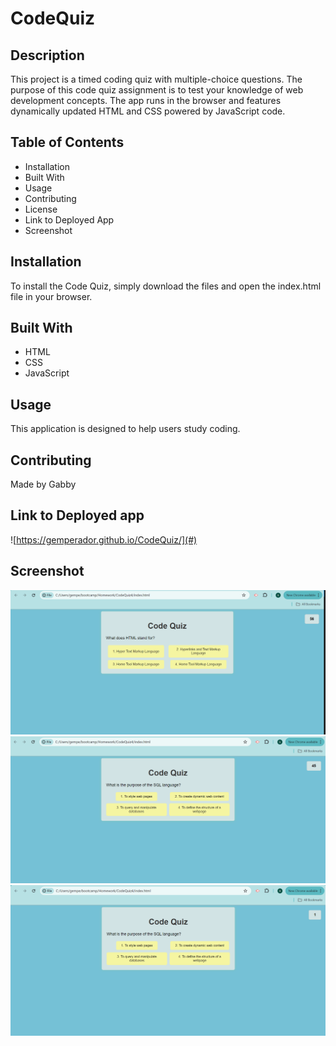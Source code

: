 # CodeQuiz

## Description

This project is a timed coding quiz with multiple-choice questions. The purpose of this code quiz assignment is to test your knowledge of web development concepts. The app runs in the browser and features dynamically updated HTML and CSS powered by JavaScript code.

## Table of Contents

- Installation
- Built With
- Usage
- Contributing
- License
- Link to Deployed App
- Screenshot

## Installation

To install the Code Quiz, simply download the files and open the index.html file in your browser.

## Built With

- HTML
- CSS
- JavaScript

## Usage

This application is designed to help users study coding.

## Contributing

Made by Gabby

## Link to Deployed app

![https://gemperador.github.io/CodeQuiz/](#)

## Screenshot

![Screenshot of the Code Quiz](Capture.png)
![Screenshot of the Code Quiz](Capture2.png)
![Screenshot of the Code Quiz](Capture3.png)